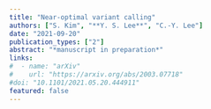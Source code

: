 ```yaml
---
title: "Near-optimal variant calling"
authors: ["S. Kim", "**Y. S. Lee**", "C.-Y. Lee"]
date: "2021-09-20"
publication_types: ["2"]
abstract: "*manuscript in preparation*"
links:
#  - name: "arXiv"
#    url: "https://arxiv.org/abs/2003.07718"
#doi: "10.1101/2021.05.20.444911"
featured: false
---
```

